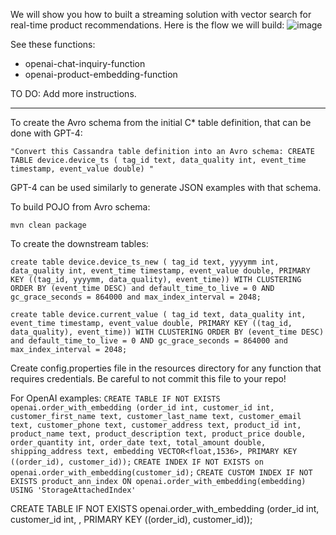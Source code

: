 We will show you how to built a streaming solution with vector search for real-time product recommendations. 
Here is the flow we will build:
![image](https://github.com/devinbost/pulsar_workshop/assets/7418031/c4298566-3958-443b-8986-f4b4e8877bd4)

See these functions:
- openai-chat-inquiry-function
- openai-product-embedding-function

TO DO: Add more instructions.


--- 

To create the Avro schema from the initial C* table definition, that can be done with GPT-4:

`"Convert this Cassandra table definition into an Avro schema:
CREATE TABLE device.device_ts ( tag_id text, data_quality int, event_time timestamp, event_value double)
"`

GPT-4 can be used similarly to generate JSON examples with that schema.

To build POJO from Avro schema:

`mvn clean package`

To create the downstream tables:

`create table device.device_ts_new ( tag_id text, yyyymm int, data_quality int, event_time timestamp, event_value double, PRIMARY KEY ((tag_id, yyyymm, data_quality), event_time)) WITH CLUSTERING ORDER BY (event_time DESC) and default_time_to_live = 0 AND gc_grace_seconds = 864000 and max_index_interval = 2048;`

`create table device.current_value ( tag_id text, data_quality int, event_time timestamp, event_value double, PRIMARY KEY ((tag_id, data_quality), event_time)) WITH CLUSTERING ORDER BY (event_time DESC) and default_time_to_live = 0 AND gc_grace_seconds = 864000 and max_index_interval = 2048;`


Create config.properties file in the resources directory for any function that requires credentials. 
Be careful to not commit this file to your repo!


For OpenAI examples:
`CREATE TABLE IF NOT EXISTS openai.order_with_embedding (order_id int, customer_id int, customer_first_name text, customer_last_name text, customer_email text, customer_phone text, customer_address text, product_id int, product_name text, product_description text, product_price double, order_quantity int, order_date text, total_amount double, shipping_address text, embedding VECTOR<float,1536>, PRIMARY KEY ((order_id), customer_id));`
`CREATE INDEX IF NOT EXISTS on openai.order_with_embedding(customer_id);`
`CREATE CUSTOM INDEX IF NOT EXISTS product_ann_index ON openai.order_with_embedding(embedding) USING 'StorageAttachedIndex'`


CREATE TABLE IF NOT EXISTS openai.order_with_embedding (order_id int, customer_id int,  , PRIMARY KEY ((order_id), customer_id));

